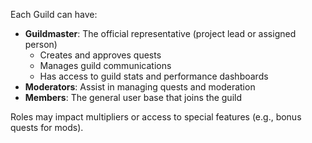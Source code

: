 Each Guild can have:
- **Guildmaster**: The official representative (project lead or assigned person)
  - Creates and approves quests
  - Manages guild communications
  - Has access to guild stats and performance dashboards
- **Moderators**: Assist in managing quests and moderation
- **Members**: The general user base that joins the guild

Roles may impact multipliers or access to special features (e.g., bonus quests for mods).